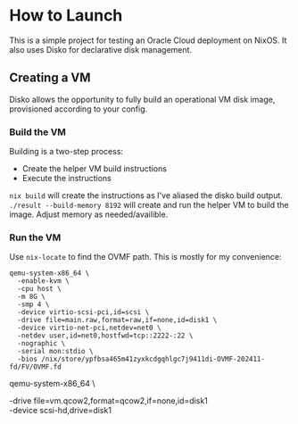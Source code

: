 # How to Launch
This is a simple project for testing an Oracle Cloud deployment on NixOS.  It also uses Disko for declarative disk management.

## Creating a VM

Disko allows the opportunity to fully build an operational VM disk image, provisioned according to your config.

### Build the VM

Building is a two-step process:

* Create the helper VM build instructions
* Execute the instructions

`nix build` will create the instructions as I've aliased the disko build output.
`./result --build-memory 8192` will create and run the helper VM to build the image.  Adjust memory as needed/availible.

### Run the VM

Use `nix-locate` to find the OVMF path.
This is mostly for my convenience:

```
qemu-system-x86_64 \
  -enable-kvm \
  -cpu host \
  -m 8G \
  -smp 4 \
  -device virtio-scsi-pci,id=scsi \
  -drive file=main.raw,format=raw,if=none,id=disk1 \
  -device virtio-net-pci,netdev=net0 \
  -netdev user,id=net0,hostfwd=tcp::2222-:22 \
  -nographic \
  -serial mon:stdio \
  -bios /nix/store/ypfbsa465m41zyxkcdgqhlgc7j9411di-OVMF-202411-fd/FV/OVMF.fd
```

qemu-system-x86_64 \
  
  -drive file=vm.qcow2,format=qcow2,if=none,id=disk1 \
  -device scsi-hd,drive=disk1
